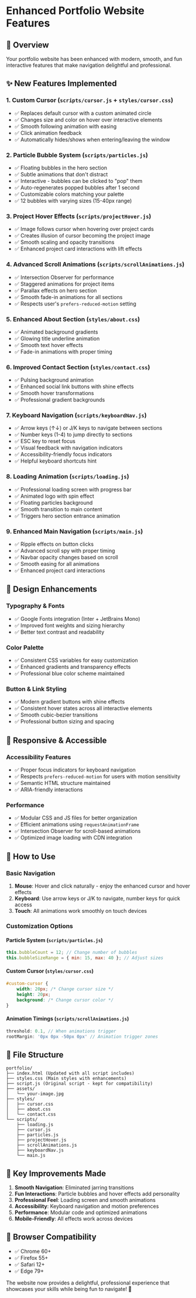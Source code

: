 # Enhanced Portfolio Website Features

## 🎯 Overview
Your portfolio website has been enhanced with modern, smooth, and fun interactive features that make navigation delightful and professional.

## ✨ New Features Implemented

### 1. **Custom Cursor** (`scripts/cursor.js` + `styles/cursor.css`)
- ✅ Replaces default cursor with a custom animated circle
- ✅ Changes size and color on hover over interactive elements
- ✅ Smooth following animation with easing
- ✅ Click animation feedback
- ✅ Automatically hides/shows when entering/leaving the window

### 2. **Particle Bubble System** (`scripts/particles.js`)
- ✅ Floating bubbles in the hero section
- ✅ Subtle animations that don't distract
- ✅ Interactive - bubbles can be clicked to "pop" them
- ✅ Auto-regenerates popped bubbles after 1 second
- ✅ Customizable colors matching your palette
- ✅ 12 bubbles with varying sizes (15-40px range)

### 3. **Project Hover Effects** (`scripts/projectHover.js`)
- ✅ Image follows cursor when hovering over project cards
- ✅ Creates illusion of cursor becoming the project image
- ✅ Smooth scaling and opacity transitions
- ✅ Enhanced project card interactions with lift effects

### 4. **Advanced Scroll Animations** (`scripts/scrollAnimations.js`)
- ✅ Intersection Observer for performance
- ✅ Staggered animations for project items
- ✅ Parallax effects on hero section
- ✅ Smooth fade-in animations for all sections
- ✅ Respects user's `prefers-reduced-motion` setting

### 5. **Enhanced About Section** (`styles/about.css`)
- ✅ Animated background gradients
- ✅ Glowing title underline animation
- ✅ Smooth text hover effects
- ✅ Fade-in animations with proper timing

### 6. **Improved Contact Section** (`styles/contact.css`)
- ✅ Pulsing background animation
- ✅ Enhanced social link buttons with shine effects
- ✅ Smooth hover transformations
- ✅ Professional gradient backgrounds

### 7. **Keyboard Navigation** (`scripts/keyboardNav.js`)
- ✅ Arrow keys (↑↓) or J/K keys to navigate between sections
- ✅ Number keys (1-4) to jump directly to sections
- ✅ ESC key to reset focus
- ✅ Visual feedback with navigation indicators
- ✅ Accessibility-friendly focus indicators
- ✅ Helpful keyboard shortcuts hint

### 8. **Loading Animation** (`scripts/loading.js`)
- ✅ Professional loading screen with progress bar
- ✅ Animated logo with spin effect
- ✅ Floating particles background
- ✅ Smooth transition to main content
- ✅ Triggers hero section entrance animation

### 9. **Enhanced Main Navigation** (`scripts/main.js`)
- ✅ Ripple effects on button clicks
- ✅ Advanced scroll spy with proper timing
- ✅ Navbar opacity changes based on scroll
- ✅ Smooth easing for all animations
- ✅ Enhanced project card interactions

## 🎨 Design Enhancements

### Typography & Fonts
- ✅ Google Fonts integration (Inter + JetBrains Mono)
- ✅ Improved font weights and sizing hierarchy
- ✅ Better text contrast and readability

### Color Palette
- ✅ Consistent CSS variables for easy customization
- ✅ Enhanced gradients and transparency effects
- ✅ Professional blue color scheme maintained

### Button & Link Styling
- ✅ Modern gradient buttons with shine effects
- ✅ Consistent hover states across all interactive elements
- ✅ Smooth cubic-bezier transitions
- ✅ Professional button sizing and spacing

## 📱 Responsive & Accessible

### Accessibility Features
- ✅ Proper focus indicators for keyboard navigation
- ✅ Respects `prefers-reduced-motion` for users with motion sensitivity
- ✅ Semantic HTML structure maintained
- ✅ ARIA-friendly interactions

### Performance
- ✅ Modular CSS and JS files for better organization
- ✅ Efficient animations using `requestAnimationFrame`
- ✅ Intersection Observer for scroll-based animations
- ✅ Optimized image loading with CDN integration

## 🚀 How to Use

### Basic Navigation
1. **Mouse**: Hover and click naturally - enjoy the enhanced cursor and hover effects
2. **Keyboard**: Use arrow keys or J/K to navigate, number keys for quick access
3. **Touch**: All animations work smoothly on touch devices

### Customization Options

#### Particle System (`scripts/particles.js`)
```javascript
this.bubbleCount = 12; // Change number of bubbles
this.bubbleSizeRange = { min: 15, max: 40 }; // Adjust sizes
```

#### Custom Cursor (`styles/cursor.css`)
```css
#custom-cursor {
    width: 20px; /* Change cursor size */
    height: 20px;
    background: /* Change cursor color */
}
```

#### Animation Timings (`scripts/scrollAnimations.js`)
```javascript
threshold: 0.1, // When animations trigger
rootMargin: '0px 0px -50px 0px' // Animation trigger zones
```

## 📁 File Structure
```
portfolio/
├── index.html (Updated with all script includes)
├── styles.css (Main styles with enhancements)
├── script.js (Original script - kept for compatibility)
├── assets/
│   └── your-image.jpg
├── styles/
│   ├── cursor.css
│   ├── about.css
│   └── contact.css
└── scripts/
    ├── loading.js
    ├── cursor.js
    ├── particles.js
    ├── projectHover.js
    ├── scrollAnimations.js
    ├── keyboardNav.js
    └── main.js
```

## 🎯 Key Improvements Made

1. **Smooth Navigation**: Eliminated jarring transitions
2. **Fun Interactions**: Particle bubbles and hover effects add personality
3. **Professional Feel**: Loading screen and smooth animations
4. **Accessibility**: Keyboard navigation and motion preferences
5. **Performance**: Modular code and optimized animations
6. **Mobile-Friendly**: All effects work across devices

## 🔧 Browser Compatibility
- ✅ Chrome 60+
- ✅ Firefox 55+
- ✅ Safari 12+
- ✅ Edge 79+

The website now provides a delightful, professional experience that showcases your skills while being fun to navigate! 🚀
